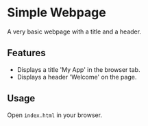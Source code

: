 # Simple Webpage

A very basic webpage with a title and a header.

## Features

*   Displays a title 'My App' in the browser tab.
*   Displays a header 'Welcome' on the page.

## Usage

Open `index.html` in your browser.
